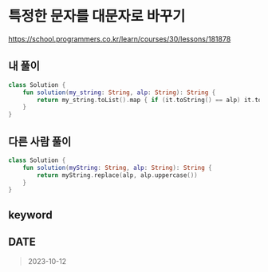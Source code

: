 # 특정한 문자를 대문자로 바꾸기

https://school.programmers.co.kr/learn/courses/30/lessons/181878

## 내 풀이

```kt
class Solution {
    fun solution(my_string: String, alp: String): String {
        return my_string.toList().map { if (it.toString() == alp) it.toUpperCase() else it }.joinToString("")
    }
}
```

## 다른 사람 풀이

```kt
class Solution {
    fun solution(myString: String, alp: String): String {
        return myString.replace(alp, alp.uppercase())
    }
}
```

## keyword

## DATE

> 2023-10-12
